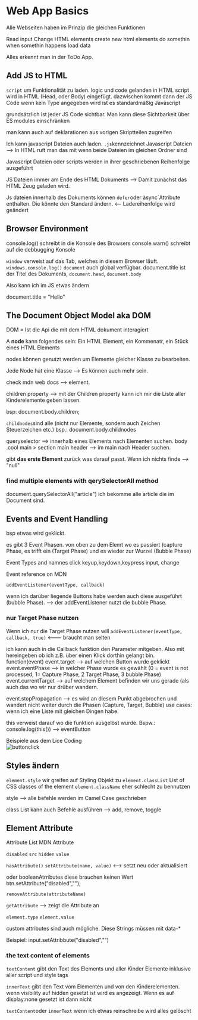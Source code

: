 # Web App Basics

Alle Webseiten haben im Prinzip die gleichen Funktionen

Read input
Change HTML elements
create new html elements
do somethin when somethin happens
load data

Alles erkennt man in der ToDo App.

## Add JS to HTML

`script` um Funktionalität zu laden. logic und code gelanden in HTML
script wird in HTML (Head, oder Body) eingefügt. dazwischen kommt dann der JS Code
wenn kein Type angegeben wird ist es standardmäßig Javascript

grundsätzlich ist jeder JS Code sichtbar. Man kann diese Sichtbarkeit über ES modules einschränken

man kann auch auf deklarationen aus vorigen Skriptteilen zugreifen

Ich kann javascript Dateien auch laden. `.js`kennzeichnet Javascript Dateien --> In HTML ruft man das mit <script src="script.js"></script> wenn beide Dateien im gleichen Ordner sind

Javascript Dateien oder scripts werden in ihrer geschriebenen Reihenfolge ausgeführt

JS Dateien immer am Ende des HTML Dokuments --> Damit zunächst das HTML Zeug geladen wird.

Js dateien innerhalb des Dokuments können `defer`oder àsync`Attribute enthalten. Die könnte den Standard ändern. <-- Ladereihenfolge wird geändert


## Browser Environment

console.log() schreibt in die Konsole des Browsers
console.warn() schreibt auf die debbugging Konsole


`window` verweist auf das Tab, welches in diesem Browser läuft. `windows.console.log()`
`document` auch global verfügbar. document.title ist der Titel des Dokuments, `document.head`, `document.body`

Also kann ich im JS etwas ändern

document.title = "Hello"


## The Document Object Model aka DOM

DOM = Ist die Api die mit dem HTML dokument interagiert

A **node** kann folgendes sein: Ein HTML Element, ein Kommenatr, ein Stück eines HTML Elements

nodes können genutzt werden um Elemente gleicher Klasse zu bearbeiten.

Jede Node hat eine Klasse --> Es können auch mehr sein.

check mdn web docs --> element.


children property --> mit der Children property kann ich mir die Liste aller Kinderelemente geben lassen.

bsp: document.body.children;

`childnodes`sind alle (nicht nur Elemente, sondern auch Zeichen Steuerzeichen etc.)
bsp.: document.body.childnodes


queryselector ==> innerhalb eines Elements nach Elementen suchen.
body
.cool
main > section
main header --> im main nach Header suchen.

gibt **das erste Element** zurück was darauf passt.
Wenn ich nichts finde --> "null"



### find multiple elements with qerySelectorAll method

document.querySelectorAll("article")
ich bekomme alle article die im Document sind.


## Events and Event Handling

bsp etwas wird geklickt.

es gibt 3 Event Phasen. von oben zu dem Elemt wo es passiert (capture Phase, es trifft ein (Target Phase) und es wieder zur Wurzel (Bubble Phase)

Event Types and namnes
click
keyup,keydown,keypress
input, change

Event reference on MDN

`addEventListener(eventType, callback)`

wenn ich darüber liegende Buttons habe werden auch diese ausgeführt (bubble Phase). --> der addEventListener nutzt die bubble Phase.

### nur Target Phase nutzen
Wenn ich nur die Target Phase nutzen will `addEventListener(eventType, callback, true)`  <--- braucht man selten


ich kann auch in die Callback funktion den Parameter mitgeben. Also mit hereingeben ob ich z.B. über einen Klick dorthin gelangt bin.
function(event)
event.target --> auf welchen Button wurde geklickt
event.eventPhase --> in welcher Phase wurde es gewählt (0 = event is not processed, 1= Capture Phase, 2 Target Phase, 3 bubble Phase)
event.currentTarget --> auf welchem Element befinden wir uns gerade (als auch das wo wir nur drüber wandern.

event.stopPropagation --> es wird an diesem Punkt abgebrochen und wandert nicht weiter durch die Phasen (Capture, Target, Bubble)
use cases: wenn ich eine Liste mit gleichen Dingen habe. 



this verweist darauf wo die funktion ausgelöst wurde. Bspw.: console.log(this()) --> eventButton

Beispiele aus dem Lice Coding
<br>
![buttonclick](https://user-images.githubusercontent.com/104325830/171432101-9ea76daf-e20b-4510-985b-fbb32b9072bb.JPG)
<br>


## Styles ändern

`element.style` wir greifen auf Styling Objekt zu
`element.classList`  List of CSS classes of the element
`element.className` eher schlecht zu bennutzen


style --> alle befehle werden im Camel Case geschrieben

class List kann auch Befehle ausführen --> add, remove, toggle



## Element Attribute
Attribute List MDN Attribute

`disabled`
`src`
`hidden`
`value`


`hasAttribute()`
`setAttribute(name, value)` <--> setzt neu oder aktualisiert

oder
booleanAtrributes
diese brauchen keinen Wert btn.setAttribute("disabled","");

`removeAttribute(attributeName)`

`getAttribute` --> zeigt die Attribute an


`element.type`
`element.value`


custom attributes sind auch mögliche. Diese Strings müssen mit data-*

Beispiel:
input.setAttribbute("disabled","")




### the text content of elements

`textContent` gibt den Text des Elements und aller Kinder Elemente inklusive aller script und style tags

`innerText` gibt den Text vom Elementen und von den Kinderelementen. wenn visibility auf hidden gesetzt ist wird es angezeigt. Wenn es auf display:none gesetzt ist dann nicht


`textContent`oder `innerText` wenn ich etwas reinschreibe wird alles gelöscht
